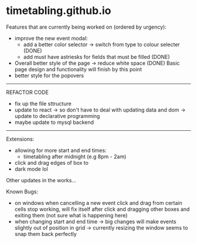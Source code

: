 # timetabling.github.io
Features that are currently being worked on (ordered by urgency):
- improve the new event modal:
   - add a better color selector -> switch from type to colour selecter (DONE)
   - add must have astriesks for fields that must be filled (DONE)
- Overall better style of the page -> reduce white space (DONE)
Basic page design and functionality will finish by this point
- better style for the popovers
-------------------------------------------
REFACTOR CODE 
- fix up the file sttructure 
- update to react -> so don't have to deal with updating data and dom
                  -> update to declarative programming
- maybe update to mysql backend
-------------------------------------------
Extensions:
- allowing for more start and end times:
   - timetabling after midnight (e.g 8pm - 2am)
- click and drag edges of box to 
- dark mode lol

Other updates in the works...

Known Bugs:
- on windows when cancelling a new event click and drag from certain cells stop working, will fix itself after click and dragging other boxes and exiting them (not sure what is happening here)
- when changing start and end time -> big changes will make events slightly out of position in grid -> currently resizing the window seems to snap them back perfectly
